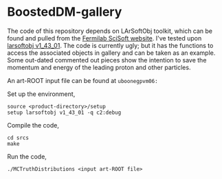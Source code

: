 # BoostedDM-gallery

The code of this repository depends on LArSoftObj toolkit, which can be found and pulled from the [Fermilab SciSoft website](http://scisoft.fnal.gov).  I've tested upon [larsoftobj v1_43_01](http://scisoft.fnal.gov/scisoft/bundles/larsoftobj/v1_43_01/larsoftobj-v1_43_01.html).  The code is currently ugly; but it has the functions to access the associated objects in gallery and can be taken as an example.  Some out-dated commented out pieces show the intention to save the momentum and energy of the leading proton and other particles.

An art-ROOT input file can be found at `uboonegpvm06:`

Set up the environment,
```
source <product-directory>/setup
setup larsoftobj v1_43_01 -q c2:debug
```

Compile the code,
```
cd srcs
make
```

Run the code,
```
./MCTruthDistributions <input art-ROOT file>
```
